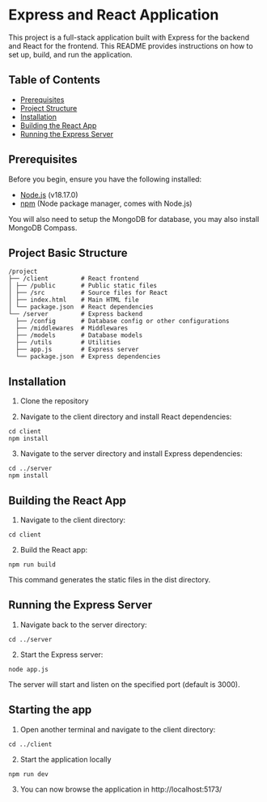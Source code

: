 # Express and React Application

This project is a full-stack application built with Express for the backend and React for the frontend. This README provides instructions on how to set up, build, and run the application.

## Table of Contents

- [Prerequisites](#prerequisites)
- [Project Structure](#project-structure)
- [Installation](#installation)
- [Building the React App](#building-the-react-app)
- [Running the Express Server](#running-the-express-server)

## Prerequisites

Before you begin, ensure you have the following installed:

- [Node.js](https://nodejs.org/) (v18.17.0)
- [npm](https://www.npmjs.com/) (Node package manager, comes with Node.js)

You will also need to setup the MongoDB for database, you may also install MongoDB Compass.

## Project Basic Structure
```
/project
├── /client         # React frontend
│ ├── /public       # Public static files
│ ├── /src          # Source files for React
│ ├── index.html    # Main HTML file
│ └── package.json  # React dependencies
└── /server         # Express backend
  ├── /config       # Database config or other configurations
  ├── /middlewares  # Middlewares
  ├── /models       # Database models
  ├── /utils        # Utilities
  ├── app.js        # Express server
  └── package.json  # Express dependencies
```

## Installation

1. Clone the repository

2. Navigate to the client directory and install React dependencies:
```
cd client
npm install
```
3. Navigate to the server directory and install Express dependencies:
```
cd ../server
npm install
```
## Building the React App
1. Navigate to the client directory:
```
cd client
```
2. Build the React app:
```
npm run build
```
This command generates the static files in the dist directory.

## Running the Express Server
1. Navigate back to the server directory:
```
cd ../server
```
2. Start the Express server:
```
node app.js
```
The server will start and listen on the specified port (default is 3000).

## Starting the app
1. Open another terminal and navigate to the client directory:
```
cd ../client
```
2. Start the application locally
```
npm run dev
```
3. You can now browse the application in http://localhost:5173/
